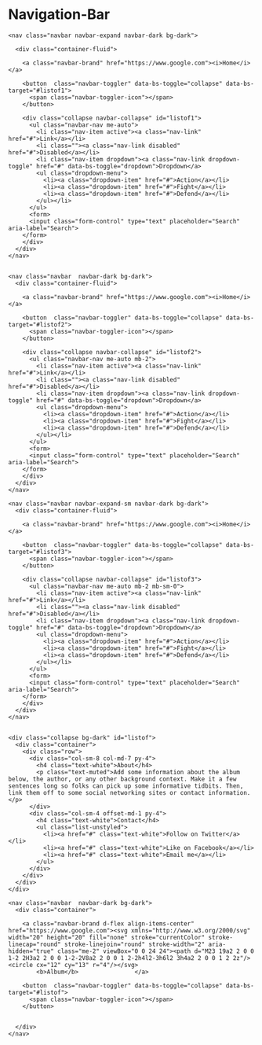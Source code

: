 # Navigation-Bar


    <nav class="navbar navbar-expand navbar-dark bg-dark"> 
      
      <div class="container-fluid">

        <a class="navbar-brand" href="https://www.google.com"><i>Home</i></a>

        <button  class="navbar-toggler" data-bs-toggle="collapse" data-bs-target="#listof1">
          <span class="navbar-toggler-icon"></span>
        </button>

        <div class="collapse navbar-collapse" id="listof1">
          <ul class="navbar-nav me-auto">
            <li class="nav-item active"><a class="nav-link" href="#">Link</a></li>
            <li class=""><a class="nav-link disabled" href="#">Disabled</a></li>
            <li class="nav-item dropdown"><a class="nav-link dropdown-toggle" href="#" data-bs-toggle="dropdown">Dropdown</a>
            <ul class="dropdown-menu">
              <li><a class="dropdown-item" href="#">Action</a></li>
              <li><a class="dropdown-item" href="#">Fight</a></li>
              <li><a class="dropdown-item" href="#">Defend</a></li>
            </ul></li>
          </ul>
          <form>
          <input class="form-control" type="text" placeholder="Search" aria-label="Search">
        </form>
        </div>
      </div>
    </nav>


    <nav class="navbar  navbar-dark bg-dark">
      <div class="container-fluid">

        <a class="navbar-brand" href="https://www.google.com"><i>Home</i></a>

        <button  class="navbar-toggler" data-bs-toggle="collapse" data-bs-target="#listof2">
          <span class="navbar-toggler-icon"></span>
        </button>

        <div class="collapse navbar-collapse" id="listof2">
          <ul class="navbar-nav me-auto mb-2">
            <li class="nav-item active"><a class="nav-link" href="#">Link</a></li>
            <li class=""><a class="nav-link disabled" href="#">Disabled</a></li>
            <li class="nav-item dropdown"><a class="nav-link dropdown-toggle" href="#" data-bs-toggle="dropdown">Dropdown</a>
            <ul class="dropdown-menu">
              <li><a class="dropdown-item" href="#">Action</a></li>
              <li><a class="dropdown-item" href="#">Fight</a></li>
              <li><a class="dropdown-item" href="#">Defend</a></li>
            </ul></li>
          </ul>
          <form>
          <input class="form-control" type="text" placeholder="Search" aria-label="Search">
        </form>
        </div>
      </div>
    </nav>

    <nav class="navbar navbar-expand-sm navbar-dark bg-dark">
      <div class="container-fluid">

        <a class="navbar-brand" href="https://www.google.com"><i>Home</i></a>

        <button  class="navbar-toggler" data-bs-toggle="collapse" data-bs-target="#listof3">
          <span class="navbar-toggler-icon"></span>
        </button>

        <div class="collapse navbar-collapse" id="listof3">
          <ul class="navbar-nav me-auto mb-2 mb-sm-0">
            <li class="nav-item active"><a class="nav-link" href="#">Link</a></li>
            <li class=""><a class="nav-link disabled" href="#">Disabled</a></li>
            <li class="nav-item dropdown"><a class="nav-link dropdown-toggle" href="#" data-bs-toggle="dropdown">Dropdown</a>
            <ul class="dropdown-menu">
              <li><a class="dropdown-item" href="#">Action</a></li>
              <li><a class="dropdown-item" href="#">Fight</a></li>
              <li><a class="dropdown-item" href="#">Defend</a></li>
            </ul></li>
          </ul>
          <form>
          <input class="form-control" type="text" placeholder="Search" aria-label="Search">
        </form>
        </div>
      </div>
    </nav>
    
    
    <div class="collapse bg-dark" id="listof">
      <div class="container">
        <div class="row">
          <div class="col-sm-8 col-md-7 py-4">
            <h4 class="text-white">About</h4>
            <p class="text-muted">Add some information about the album below, the author, or any other background context. Make it a few sentences long so folks can pick up some informative tidbits. Then, link them off to some social networking sites or contact information.</p>
          </div>
          <div class="col-sm-4 offset-md-1 py-4">
            <h4 class="text-white">Contact</h4>
            <ul class="list-unstyled">
              <li><a href="#" class="text-white">Follow on Twitter</a></li>
              <li><a href="#" class="text-white">Like on Facebook</a></li>
              <li><a href="#" class="text-white">Email me</a></li>
            </ul>
          </div>
        </div>
      </div>
    </div>
    
    <nav class="navbar  navbar-dark bg-dark">
      <div class="container">

        <a class="navbar-brand d-flex align-items-center" href="https://www.google.com"><svg xmlns="http://www.w3.org/2000/svg" width="20" height="20" fill="none" stroke="currentColor" stroke-linecap="round" stroke-linejoin="round" stroke-width="2" aria-hidden="true" class="me-2" viewBox="0 0 24 24"><path d="M23 19a2 2 0 0 1-2 2H3a2 2 0 0 1-2-2V8a2 2 0 0 1 2-2h4l2-3h6l2 3h4a2 2 0 0 1 2 2z"/><circle cx="12" cy="13" r="4"/></svg>
            <b>Album</b>                </a>

        <button  class="navbar-toggler" data-bs-toggle="collapse" data-bs-target="#listof">
          <span class="navbar-toggler-icon"></span>
        </button>


      </div>
    </nav>
